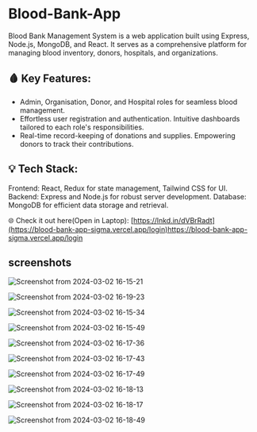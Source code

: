 # Blood-Bank-App
Blood Bank Management System is a web application built using Express, Node.js, MongoDB, and React. It serves as a comprehensive platform for managing blood inventory, donors, hospitals, and organizations.

## 🩸 Key Features:
- Admin, Organisation, Donor, and Hospital roles for seamless blood management.
- Effortless user registration and authentication.
Intuitive dashboards tailored to each role's responsibilities.
- Real-time record-keeping of donations and supplies.
Empowering donors to track their contributions.

## 💡 Tech Stack:
  Frontend: React, Redux for state management, Tailwind CSS for UI.
  Backend: Express and Node.js for robust server development.
  Database: MongoDB for efficient data storage and retrieval.

🌐 Check it out here(Open in Laptop):  [https://lnkd.in/dVBrRadt](https://blood-bank-app-sigma.vercel.app/login)https://blood-bank-app-sigma.vercel.app/login

## screenshots

![Screenshot from 2024-03-02 16-15-21](https://github.com/PratikHGhadge/Blood-Bank-App/assets/93422248/8217b76c-d5a7-4acd-b8c6-a628f416f353)

![Screenshot from 2024-03-02 16-19-23](https://github.com/PratikHGhadge/Blood-Bank-App/assets/93422248/5e052aee-21a0-45f9-8f6a-c23245d309fb)

![Screenshot from 2024-03-02 16-15-34](https://github.com/PratikHGhadge/Blood-Bank-App/assets/93422248/68ba2898-8c6a-4831-9ec3-a25c2770b85a)

![Screenshot from 2024-03-02 16-15-49](https://github.com/PratikHGhadge/Blood-Bank-App/assets/93422248/55ac115c-5e3f-4d99-b15a-a184810ecb99)

![Screenshot from 2024-03-02 16-17-36](https://github.com/PratikHGhadge/Blood-Bank-App/assets/93422248/b0153ead-71af-4a02-a66f-94aec76c7bd2)

![Screenshot from 2024-03-02 16-17-43](https://github.com/PratikHGhadge/Blood-Bank-App/assets/93422248/c8015e7d-db2b-4285-8ec6-fee7d1c0b225)

![Screenshot from 2024-03-02 16-17-49](https://github.com/PratikHGhadge/Blood-Bank-App/assets/93422248/444a8c54-ba8a-41a0-9ea1-265aaae7a8e1)

![Screenshot from 2024-03-02 16-18-13](https://github.com/PratikHGhadge/Blood-Bank-App/assets/93422248/af17dd4e-326c-449b-ac0a-3a508b458074)

![Screenshot from 2024-03-02 16-18-17](https://github.com/PratikHGhadge/Blood-Bank-App/assets/93422248/0720ecd6-e62d-4493-8739-216a03f4f2e9)

![Screenshot from 2024-03-02 16-18-49](https://github.com/PratikHGhadge/Blood-Bank-App/assets/93422248/e38489e6-140f-440f-b119-f6d084d28e73)












